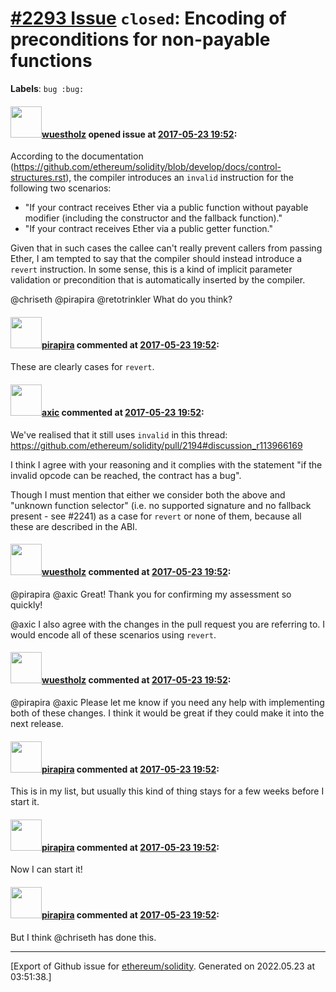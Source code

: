 # [\#2293 Issue](https://github.com/ethereum/solidity/issues/2293) `closed`: Encoding of preconditions for non-payable functions
**Labels**: `bug :bug:`


#### <img src="https://avatars.githubusercontent.com/u/51156?v=4" width="50">[wuestholz](https://github.com/wuestholz) opened issue at [2017-05-23 19:52](https://github.com/ethereum/solidity/issues/2293):

According to the documentation (https://github.com/ethereum/solidity/blob/develop/docs/control-structures.rst), the compiler introduces an `invalid` instruction for the following two scenarios:
- "If your contract receives Ether via a public function without payable modifier (including the constructor and the fallback function)."
- "If your contract receives Ether via a public getter function."

Given that in such cases the callee can't really prevent callers from passing Ether, I am tempted to say that the compiler should instead introduce a `revert` instruction. In some sense, this is a kind of implicit parameter validation or precondition that is automatically inserted by the compiler.

@chriseth @pirapira @retotrinkler What do you think?

#### <img src="https://avatars.githubusercontent.com/u/44281?u=19789513178700ad73a6cf535a40fbbfdc1ad615&v=4" width="50">[pirapira](https://github.com/pirapira) commented at [2017-05-23 19:52](https://github.com/ethereum/solidity/issues/2293#issuecomment-303522486):

These are clearly cases for `revert`.

#### <img src="https://avatars.githubusercontent.com/u/20340?v=4" width="50">[axic](https://github.com/axic) commented at [2017-05-23 19:52](https://github.com/ethereum/solidity/issues/2293#issuecomment-303522690):

We've realised that it still uses `invalid` in this thread: https://github.com/ethereum/solidity/pull/2194#discussion_r113966169

I think I agree with your reasoning and it complies with the statement "if the invalid opcode can be reached, the contract has a bug".

Though I must mention that either we consider both the above and "unknown function selector" (i.e. no supported signature and no fallback present - see #2241) as a case for `revert` or none of them, because all these are described in the ABI.

#### <img src="https://avatars.githubusercontent.com/u/51156?v=4" width="50">[wuestholz](https://github.com/wuestholz) commented at [2017-05-23 19:52](https://github.com/ethereum/solidity/issues/2293#issuecomment-303526409):

@pirapira @axic Great! Thank you for confirming my assessment so quickly!

@axic I also agree with the changes in the pull request you are referring to. I would encode all of these scenarios using `revert`.

#### <img src="https://avatars.githubusercontent.com/u/51156?v=4" width="50">[wuestholz](https://github.com/wuestholz) commented at [2017-05-23 19:52](https://github.com/ethereum/solidity/issues/2293#issuecomment-303633461):

@pirapira @axic Please let me know if you need any help with implementing both of these changes. I think it would be great if they could make it into the next release.

#### <img src="https://avatars.githubusercontent.com/u/44281?u=19789513178700ad73a6cf535a40fbbfdc1ad615&v=4" width="50">[pirapira](https://github.com/pirapira) commented at [2017-05-23 19:52](https://github.com/ethereum/solidity/issues/2293#issuecomment-303652286):

This is in my list, but usually this kind of thing stays for a few weeks before I start it.

#### <img src="https://avatars.githubusercontent.com/u/44281?u=19789513178700ad73a6cf535a40fbbfdc1ad615&v=4" width="50">[pirapira](https://github.com/pirapira) commented at [2017-05-23 19:52](https://github.com/ethereum/solidity/issues/2293#issuecomment-309462280):

Now I can start it!

#### <img src="https://avatars.githubusercontent.com/u/44281?u=19789513178700ad73a6cf535a40fbbfdc1ad615&v=4" width="50">[pirapira](https://github.com/pirapira) commented at [2017-05-23 19:52](https://github.com/ethereum/solidity/issues/2293#issuecomment-309462394):

But I think @chriseth has done this.


-------------------------------------------------------------------------------



[Export of Github issue for [ethereum/solidity](https://github.com/ethereum/solidity). Generated on 2022.05.23 at 03:51:38.]
